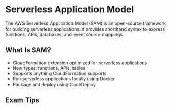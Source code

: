 # Serverless Application Model

The AWS Serverless Application Model (SAM) is an open-source framework for building serverless applications. It provides shorthand syntax to express functions, APIs, databases, and event source mappings.

## What Is SAM?

- CloudFormation extension optimized for serverless applications
- New types: functions, APIs, tables
- Supports anything CloudFormation supports
- Run serverless applications locally using Docker
- Package and deploy using CodeDeploy

## Exam Tips